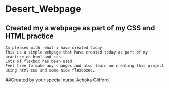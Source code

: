 # Desert_Webpage
## Created my a webpage as part of my CSS and HTML practice
	Am pleased with  what i have created today. 
	This is a simple webpage that have created today as part of my practice on html and css.
	Lots of flexbox has been used.
	Feel free to make any changes and also learn on creating this project using html css and some nice flexboxes.
	
##Created by your special nurse  Achoka Clifford 
